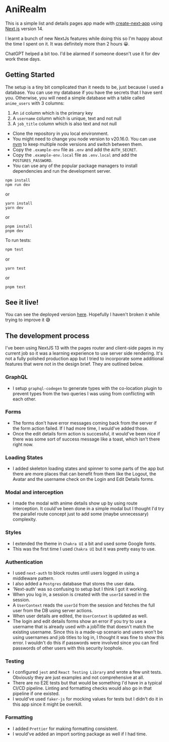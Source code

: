# AniRealm

This is a simple list and details pages app made with [create-next-app](https://github.com/vercel/next.js/tree/canary/packages/create-next-app) using [Next.js](https://nextjs.org/) version 14.

I learnt a bunch of new NextJs features while doing this so I'm happy about the time I spent on it. It was definitely more than 2 hours 😀.

ChatGPT helped a bit too. I'd be alarmed if someone doesn't use it for dev work these days. 

## Getting Started

The setup is a tiny bit complicated than it needs to be, just because I used a database. You can use my database if you have the secrets that I have sent you. Otherwise, you will need a simple database with a table called `anime_users` with 3 columns:
1. An `id` column which is the primary key
2. A `username` column which is unique, text and not null
3. A `job_title` column which is also text and not null

- Clone the repository in you local environment. 
- You might need to change you node version to v20.16.0. You can use [nvm](https://github.com/nvm-sh/nvm) to keep multiple node versions and switch between them.
- Copy the `.example-env` file as `.env` and add the `AUTH_SECRET`.
- Copy the `.example-env.local` file as `.env.local` and add the `POSTGRES_PASSWORD`.
- You can use any of the popular package managers to install dependencies and run the development server.
```
npm install
npm run dev
```
or 
```
yarn install
yarn dev
```
or
```
pnpm install
pnpm dev
```

To run tests:

```bash
npm test
```
or 
```
yarn test
```
or 
```
pnpm test
```

## See it live!

You can see the deployed version [here](https://anime-dashboard-blond.vercel.app/).
Hopefully I haven't broken it while trying to improve it 😅

## The development process

I've been using NextJS 13 with the pages router and client-side pages in my current job so it was a learning experience to use server side rendering. It's not a fully polished production app but I tried to incorporate some additional features that were not in the design brief. They are outlined below.

### **GraphQL**

- I setup `graphql-codegen` to generate types with the co-location plugin to prevent types from the two queries I was using from conflicting with each other.

### **Forms**

- The forms don't have error messages coming back from the server if the form action failed. If I had more time, I would've added those.
- Once the edit details form action is successful, it would've been nice if there was some sort of success message like a toast, which isn't there right now. 

### **Loading States**

- I added skeleton loading states and spinner to some parts of the app but there are more places that can benefit from them like the Logout, the Avatar and the username check on the Login and Edit Details forms.

### **Modal and interception**

- I made the modal with anime details show up by using route interception. It could've been done in a simple modal but I thought I'd try the parallel route concept just to add some (maybe unnecessary) complexity.

### **Styles**

- I extended the theme in `Chakra UI` a bit and used some Google fonts.
- This was the first time I used `Chakra UI` but it was pretty easy to use.

### **Authentication**

- I used `next-auth` to block routes until users logged in using a middleware pattern.
- I also added a `Postgres` database that stores the user data. 
- 'Next-auth' was so confusing to setup but I think I got it working.
- When you log in, a session is created with the `userId` saved in the session. 
- A `UserContext` reads the `userId` from the session and fetches the full user from the DB using server actions. 
- When user details are edited, the `UserContext` is updated as well.
- The login and edit details forms show an error if you try to use a username that is already used with a jobTitle that doesn't match the existing username. Since this  is a made-up scenario and users won't be using usernames and job titles to log in, I thought it was fine to show this error. I wouldn't do this if passwords were involved since you can find passwords of other users with this security loophole.

### **Testing**

- I configured `jest` and `React Testing Library` and wrote a few unit tests. Obviously they are just examples and not comprehensive at all.
- There are no E2E tests but that would be something I'd have in a typical CI/CD pipeline. Linting and formatting checks would also go in that pipeline if one existed.
- I would've used `faker-js` for mocking values for tests but I didn't do it in this app since it might be overkill.

### **Formatting**

- I added `Prettier` for making formatting consistent.
- I would've added an import sorting package as well if I had time.